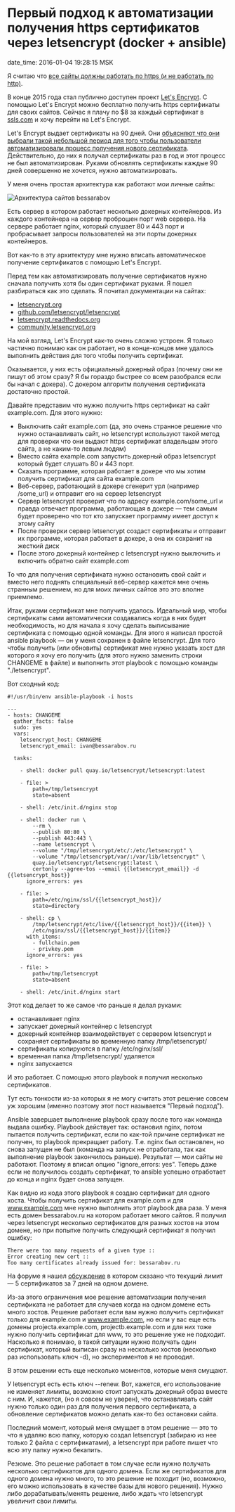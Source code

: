 # Первый подход к автоматизации получения https сертификатов через letsencrypt (docker + ansible)

date_time: 2016-01-04 19:28:15 MSK

Я считаю что [все сайты должны работать по https (и не работать по
http)](https://ivan.bessarabov.ru/blog/why-every-site-should-use-https).

В конце 2015 года стал публично доступен проект [Let's
Encrypt](https://letsencrypt.org/). С помощью Let's Encrypt можно бесплатно
получить https сертификаты для своих сайтов. Сейчас я плачу по $8 за каждый
сертификат в [ssls.com](https://www.ssls.com/) и хочу перейти на Let's
Encrypt.

Let's Encrypt выдает сертификаты на 90 дней. Они [объясняют что они выбрали
такой небольшой период для того чтобы пользователи автоматизировали процесс
получения нового сертификата](https://letsencrypt.org/2015/11/09/why-90-days.html).
Действительно, до них я получал сертификаты раз в год и этот процесс не был
автоматизирован. Руками обновлять сертификаты каждые 90 дней совершенно не
хочется, нужно автоматизировать.

У меня очень простая архитектура как работают мои личные сайты:

![Архитектура сайтов bessarabov](https://upload.bessarabov.ru/bessarabov/dMWPqhI6F_tTNCUJl2F2N-rpvhM.jpg)

Есть сервер в котором работает несколько докерных контейнеров. Из каждого
контейнера на сервер проброшен порт web сервера. На сервере работает
nginx, который слушает 80 и 443 порт и пробрасывает запросы пользователей
на эти порты докерных контейнеров.

Вот как-то в эту архитектуру мне нужно вписать автоматическое получение
сертификатов с помощью Let's Encrypt.

Перед тем как автоматизировать получение сертификатов нужно сначала получить
хотя бы один сертификат руками. Я пошел разбираться как это сделать. Я
почитал документации на сайтах:

 * [letsencrypt.org](https://letsencrypt.org)
 * [github.com/letsencrypt/letsencrypt](https://github.com/letsencrypt/letsencrypt)
 * [letsencrypt.readthedocs.org](https://letsencrypt.readthedocs.org/en/latest/)
 * [community.letsencrypt.org](https://community.letsencrypt.org/)

На мой взгляд, Let's Encrypt как-то очень сложно устроен. Я только частично
понимаю как он работает, но в конце-концов мне удалось выполнить действия
для того чтобы получить сертификат.

Оказывается, у них есть официальный докерный образ (почему они не пишут об
этом сразу? Я бы гораздо быстрее со всем разобрался если бы начал с докера).
С докером алгоритм получения сертификата достаточно простой.

Давайте представим что нужно получить https сертификат на сайт example.com.
Для этого нужно:

 * Выключить сайт example.com (да, это очень странное решение что нужно
   останавливать сайт, но letsencrypt используют такой метод для проверки что
   они выдают https сертификат владельцам этого сайта, а не каким-то левым
   людям)
 * Вместо сайта example.com запустить докерный образ letsencrypt который
   будет слушать 80 и 443 порт.
 * Сказать программе, которая работает в докере что мы хотим получить
   сертификат для сайта example.com
 * Веб-сервер, работающий в докере сгенерит урл (например /some_url) и отправит
   его на сервер letsencrypt
 * Сервер letsencrypt проверит что по адресу example.com/some_url
   и правда отвечает программа, работающая в докере — тем самым
   будет проверено что тот кто запускает программу имеет доступ к этому сайту
 * После проверки сервер letsencrypt создаст сертификаты и отправит их
   программе, которая работает в докере, а она их сохранит на жесткий диск
 * После этого докерный контейнер с letsencrypt нужно выключить и включить
   обратно сайт example.com

То что для получения сертификата нужно остановить свой сайт и вместо него
поднять специальный веб-сервер кажется мне очень странным решением, но для
моих личных сайтов это это вполне приемлемо.

Итак, руками сертификат мне получить удалось. Идеальный мир, чтобы сертификаты
сами автоматически создавались когда в них будет необходимость, но для начала
я хочу сделать выписывание сертификата с помощью одной команды. Для этого
я написал простой ansible playbook — он у меня сохранен в файле letsencrypt.
Для того чтобы получить (или обновить) сертификат мне нужно указать хост для
которого я хочу его получить (для этого нужно заменить строки CHANGEME в
файле) и выполнить этот playbook с помощью команды "./letsencrypt".

Вот сходный код:

    #!/usr/bin/env ansible-playbook -i hosts

    ---
    - hosts: CHANGEME
      gather_facts: false
      sudo: yes
      vars:
        letsencrypt_host: CHANGEME
        letsencrypt_email: ivan@bessarabov.ru

      tasks:

        - shell: docker pull quay.io/letsencrypt/letsencrypt:latest

        - file: >
            path=/tmp/letsencrypt
            state=absent

        - shell: /etc/init.d/nginx stop

        - shell: docker run \
            --rm \
            --publish 80:80 \
            --publish 443:443 \
            --name letsencrypt \
            --volume "/tmp/letsencrypt/etc/:/etc/letsencrypt" \
            --volume "/tmp/letsencrypt/var/:/var/lib/letsencrypt" \
            quay.io/letsencrypt/letsencrypt:latest \
            certonly --agree-tos --email {{letsencrypt_email}} -d {{letsencrypt_host}}
          ignore_errors: yes

        - file: >
            path=/etc/nginx/ssl/{{letsencrypt_host}}/
            state=directory

        - shell: cp \
            /tmp/letsencrypt/etc/live/{{letsencrypt_host}}/{{item}} \
            /etc/nginx/ssl/{{letsencrypt_host}}/{{item}}
          with_items:
            - fullchain.pem
            - privkey.pem
          ignore_errors: yes

        - file: >
            path=/tmp/letsencrypt
            state=absent

        - shell: /etc/init.d/nginx start

Этот код делает то же самое что раньше я делал руками:

 * останавливает nginx
 * запускает докерный контейнер с letsencrypt
 * докерный контейнер взаимодействует с сервером letsencrypt и сохраняет
   сертификаты во временную папку /tmp/letsencrypt/
 * сертификаты копируются в папку /etc/nginx/ssl/
 * временная папка /tmp/letsencrypt/ удаляется
 * nginx запускается

И это работает. С помощью этого playbook я получил несколько сертификатов.

Тут есть тонкости из-за которых я не могу считать этот решение совсем уж
хорошим (именно поэтому этот пост называется "Первый подход").

Ansible завершает выполнение playbook сразу после того как команда
выдала ошибку. Playbook действует так: остановил nginx, потом пытается
получить сертификат, если по как-той причине сертификат не получен, то
playbook прекращает работу. Т.е. nginx был остановлен, но снова запущен не
был (команда на запуск не отработала, так как выполнение playbook закончилось
раньше). Результат — мои сайты не работают. Поэтому я вписал опцию
"ignore_errors: yes". Теперь даже если не получилось создать сертификат, то
ansible успешно отработает до конца и nginx будет снова запущен.

Как видно из кода этого playbook я создаю сертификат для одного хоста.
Чтобы получить сертификат для example.com и для www.example.com мне нужно
выполнить этот playbook два раза. У меня есть домен bessarabov.ru на котором
работает много сайтов. Я получил через letsencrypt несколько сертификатов
для разных хостов на этом домене, но при попытке получить следующий сертификат
я получил ошибку:

    There were too many requests of a given type ::
    Error creating new cert ::
    Too many certificates already issued for: bessarabov.ru

На форуме я нашел [обсуждение](https://community.letsencrypt.org/t/too-many-certificates-already-issued/6481)
в котором сказано что текущий лимит — 5 сертификатов за 7 дней на одном
домене.

Из-за этого ограничения мое решение автоматизации получения сертификата не
работает для случаев когда на одном домене есть много хостов. Решение
работает если вам нужно получить сертификат только для example.com и
www.example.com, но если у вас еще есть домены projecta.example.com,
projectb.example.com и для них тоже нужно получить сертификат для www, то
это решение уже не подходит. Насколько я понимаю, в такой ситуации нужно
получать один сертификат, который выписан сразу на несколько хостов
(несколько раз использовать ключ -d), но экспериментов я не проводил.

В этом решении есть еще несколько моментов, которые меня смущают.

У letsencrypt есть есть ключ --renew. Вот, кажется, его использование не
изменяет лимиты, возможно стоит запускать докерный образ вместе с ним. И,
кажется, (но я совсем не уверен), что останавливать сайт нужно только один
раз для получения первого сертификата, а обновление сертификатов можно делать
как-то без остановки сайта.

Последний момент, который меня смущает в этом решение — это то что я удаляю
всю папку, которую создал letsencrypt (забираю из нее только 2 файла с
сертификатами), а letsencrypt при работе пишет что всю эту папку нужно
бекапить.

Резюме. Это решение работает в том случае если нужно получать несколько
сертификатов для одного домена. Если же сертификатов для одного домена
нужно много, то это решение не походит (но, возможно, его можно использовать
в качестве базы для нового решения). Нужно либо дорабатывать/менять решение,
либо ждать что letsencrypt увеличит свои лимиты.
